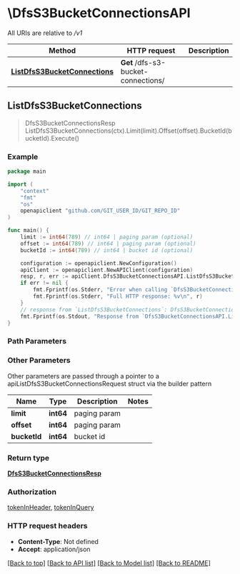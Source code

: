 # \DfsS3BucketConnectionsAPI

All URIs are relative to */v1*

Method | HTTP request | Description
------------- | ------------- | -------------
[**ListDfsS3BucketConnections**](DfsS3BucketConnectionsAPI.md#ListDfsS3BucketConnections) | **Get** /dfs-s3-bucket-connections/ | 



## ListDfsS3BucketConnections

> DfsS3BucketConnectionsResp ListDfsS3BucketConnections(ctx).Limit(limit).Offset(offset).BucketId(bucketId).Execute()





### Example

```go
package main

import (
	"context"
	"fmt"
	"os"
	openapiclient "github.com/GIT_USER_ID/GIT_REPO_ID"
)

func main() {
	limit := int64(789) // int64 | paging param (optional)
	offset := int64(789) // int64 | paging param (optional)
	bucketId := int64(789) // int64 | bucket id (optional)

	configuration := openapiclient.NewConfiguration()
	apiClient := openapiclient.NewAPIClient(configuration)
	resp, r, err := apiClient.DfsS3BucketConnectionsAPI.ListDfsS3BucketConnections(context.Background()).Limit(limit).Offset(offset).BucketId(bucketId).Execute()
	if err != nil {
		fmt.Fprintf(os.Stderr, "Error when calling `DfsS3BucketConnectionsAPI.ListDfsS3BucketConnections``: %v\n", err)
		fmt.Fprintf(os.Stderr, "Full HTTP response: %v\n", r)
	}
	// response from `ListDfsS3BucketConnections`: DfsS3BucketConnectionsResp
	fmt.Fprintf(os.Stdout, "Response from `DfsS3BucketConnectionsAPI.ListDfsS3BucketConnections`: %v\n", resp)
}
```

### Path Parameters



### Other Parameters

Other parameters are passed through a pointer to a apiListDfsS3BucketConnectionsRequest struct via the builder pattern


Name | Type | Description  | Notes
------------- | ------------- | ------------- | -------------
 **limit** | **int64** | paging param | 
 **offset** | **int64** | paging param | 
 **bucketId** | **int64** | bucket id | 

### Return type

[**DfsS3BucketConnectionsResp**](DfsS3BucketConnectionsResp.md)

### Authorization

[tokenInHeader](../README.md#tokenInHeader), [tokenInQuery](../README.md#tokenInQuery)

### HTTP request headers

- **Content-Type**: Not defined
- **Accept**: application/json

[[Back to top]](#) [[Back to API list]](../README.md#documentation-for-api-endpoints)
[[Back to Model list]](../README.md#documentation-for-models)
[[Back to README]](../README.md)

